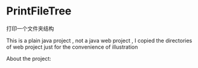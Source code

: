 # PrintFileTree
打印一个文件夹结构

This is a plain java project , not a java web project , I copied the directories of web project just for the convenience of illustration

About the project:
